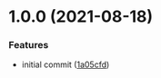 # 1.0.0 (2021-08-18)


### Features

* initial commit ([1a05cfd](https://github.com/gliech/semantic-release-config-github-ansible-role/commit/1a05cfd728235179b112429c8b94b2cd2e763600))
